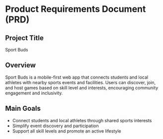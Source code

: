 # Product Requirements Document (PRD)

## Project Title
Sport Buds

## Overview
Sport Buds is a mobile-first web app that connects students and local athletes with nearby sports events and facilities. Users can discover, join, and host games based on skill level and interests, encouraging community engagement and inclusivity.

## Main Goals
- Connect students and local athletes through shared sports interests
- Simplify event discovery and participation
- Support all skill levels and promote an active lifestyle
